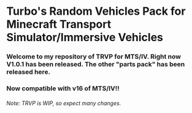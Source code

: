 # Turbo's Random Vehicles Pack for Minecraft Transport Simulator/Immersive Vehicles

### Welcome to my repository of TRVP for MTS/IV. Right now V1.0.1 has been released. The other "parts pack" has been released here.

### Now compatible with v16 of MTS/IV!!

###### Note: TRVP is WIP, so expect many changes.
